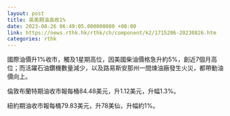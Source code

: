 ```yaml
---
layout: post
title: 英美期油高收1%
date: 2023-08-26 06:49:05.000000000 +08:00
link: https://news.rthk.hk/rthk/ch/component/k2/1715206-20230826.htm
categories: rthk
---
```


國際油價升1%收市，觸及1星期高位，因美國柴油價格急升約5%，創近7個月高位；而活躍石油鑽機數量減少，以及路易斯安那州一間煉油廠發生火災，都帶動油價向上。

倫敦布蘭特期油收市報每桶84.48美元，升1.12美元，升幅1.3%。

紐約期油收市報每桶79.83美元，升78美仙，升幅約1%。
